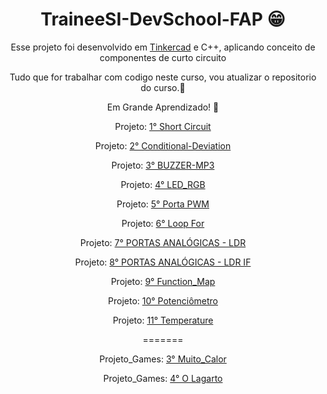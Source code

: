<header>
    <h1 align="center">TraineeSI-DevSchool-FAP 😁</h1>
    <p>Esse projeto foi desenvolvido em <a href="https://www.tinkercad.com/login" target="_black">Tinkercad</a> e C++, aplicando conceito de componentes de curto circuito</p>
    <p>Tudo que for trabalhar com codigo neste curso, vou atualizar o repositorio do curso.🗿</p>
    <p>Em Grande Aprendizado! 🦾</p>
    <p>Projeto: <a href="https://www.tinkercad.com/things/iiRoanNsXGb-funky-bojo/editel?sharecode=bT8NofDARoPek62CYNB84vSXTx48kjvexZ6JPm8PeKs" target="_black" >1° Short Circuit</a></p>
    <p>Projeto: <a href="https://www.tinkercad.com/things/0IpU529sgwJ-brave-gaaris-snaget/editel?sharecode=aOHVFX3NisTYSJhNebLUSlB6jKNFzJENsPwlHaU2r5Y" target="_black" >2° Conditional-Deviation</a></p>
    <p>Projeto: <a href="https://www.tinkercad.com/things/fAfBN8mpDwD-amazing-maimu/editel?sharecode=VhlZFt2RfzaxPTK3YBIfOfhqrc3l3G0OU6vaVlg682g" target="_black" >3° BUZZER-MP3</a></p>
    <p>Projeto: <a href="https://www.tinkercad.com/things/ddxEk8zwlPj-terrific-migelo-bombul/editel?sharecode=qphX9n3QFQqRqVJK3PhRuj06BuAtmJv_ndEvQHNfY5A" target="_black" >4° LED_RGB</a></p>
    <p>Projeto: <a href="https://www.tinkercad.com/things/9VBePgprs7x-bodacious-wluff-snicket/editel?sharecode=hUu1ta6WhwGRjFQHMmf5wIdcpYiOdIRPV4Gsij1HAH0" target="_black" >5° Porta PWM</a></p>
    <p>Projeto: <a href="https://www.tinkercad.com/things/6wcS1WzyGy2-brave-inari-luulia/editel?sharecode=RutuZGPSaOSNHBFJphpElemRht4MoMJ22EURMNJ_7E4" target="_black" >6° Loop For</a></p>
    <p>Projeto: <a href="https://www.tinkercad.com/things/4sMthm4jBeY-amazing-gaaris/editel?sharecode=sl57Km-Ty8VIag2_bHo7TlqozC4_w_7zNlKYQcmDWEQ" target="_black" >7° PORTAS ANALÓGICAS - LDR</a></p>
    <p>Projeto: <a href="https://www.tinkercad.com/things/8mrEllvC9Nm-smashing-snicket-albar/editel?sharecode=TwwMQWCiHUvPu7Qkv-Z35NBukQAfMdSX4vTPxUNnGrg" target="_black" >8° PORTAS ANALÓGICAS - LDR IF</a></p>
    <p>Projeto: <a href="https://www.tinkercad.com/things/lH3UMvCZ82u-neat-curcan-borwo/editel?sharecode=MXVHTnC6o9EP9oLnk4Q2Ki5wWd_ZYOGIPS0d7p_qINs" target="_black" >9° Function_Map</a></p>
    <p>Projeto: <a href="https://www.tinkercad.com/things/2g8LQff7Naz-bodacious-kasi/editel?sharecode=e8GwwAYWEKnYNywF70eFJZG82pi02wMAnjVHu7xu404" target="_black" >10° Potenciômetro</a></p>
    <p>Projeto: <a href="https://www.tinkercad.com/things/0iIKC4YDXVE-fantastic-blad-snicket/editel?sharecode=cYUWprCb8LSm2QG9cux5bdfJfE23UFSvihxjM06VExg" target="_black" >11° Temperature</a></p>
    
=======
    <p>Projeto_Games: <a href="https://scratch.mit.edu/projects/778126853">3° Muito_Calor</a></p>
    <p>Projeto_Games: <a href="https://scratch.mit.edu/projects/781602812">4° O Lagarto</a></p>
      
</header>
